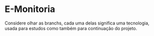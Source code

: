 # E-Monitoria

Considere olhar as branchs, cada uma delas significa uma tecnologia, usada para estudos como também para continuação do projeto.
